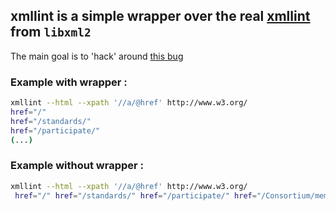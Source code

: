## xmllint is a simple wrapper over the real [xmllint](http://xmlsoft.org/) from `libxml2`

The main goal is to 'hack' around [this bug](https://bugzilla.gnome.org/show_bug.cgi?id=740827)

### Example with wrapper :

```bash
xmllint --html --xpath '//a/@href' http://www.w3.org/
href="/"
href="/standards/"
href="/participate/"
(...)
```

### Example without wrapper :

```bash
xmllint --html --xpath '//a/@href' http://www.w3.org/
 href="/" href="/standards/" href="/participate/" href="/Consortium/membership"
```

